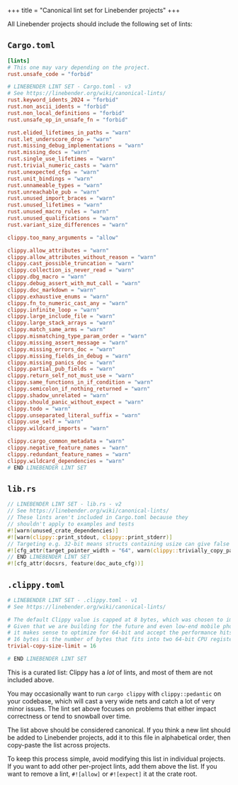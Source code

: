 +++
title = "Canonical lint set for Linebender projects"
+++

All Linebender projects should include the following set of lints:

## `Cargo.toml`

```toml
[lints]
# This one may vary depending on the project.
rust.unsafe_code = "forbid"

# LINEBENDER LINT SET - Cargo.toml - v3
# See https://linebender.org/wiki/canonical-lints/
rust.keyword_idents_2024 = "forbid"
rust.non_ascii_idents = "forbid"
rust.non_local_definitions = "forbid"
rust.unsafe_op_in_unsafe_fn = "forbid"

rust.elided_lifetimes_in_paths = "warn"
rust.let_underscore_drop = "warn"
rust.missing_debug_implementations = "warn"
rust.missing_docs = "warn"
rust.single_use_lifetimes = "warn"
rust.trivial_numeric_casts = "warn"
rust.unexpected_cfgs = "warn"
rust.unit_bindings = "warn"
rust.unnameable_types = "warn"
rust.unreachable_pub = "warn"
rust.unused_import_braces = "warn"
rust.unused_lifetimes = "warn"
rust.unused_macro_rules = "warn"
rust.unused_qualifications = "warn"
rust.variant_size_differences = "warn"

clippy.too_many_arguments = "allow"

clippy.allow_attributes = "warn"
clippy.allow_attributes_without_reason = "warn"
clippy.cast_possible_truncation = "warn"
clippy.collection_is_never_read = "warn"
clippy.dbg_macro = "warn"
clippy.debug_assert_with_mut_call = "warn"
clippy.doc_markdown = "warn"
clippy.exhaustive_enums = "warn"
clippy.fn_to_numeric_cast_any = "warn"
clippy.infinite_loop = "warn"
clippy.large_include_file = "warn"
clippy.large_stack_arrays = "warn"
clippy.match_same_arms = "warn"
clippy.mismatching_type_param_order = "warn"
clippy.missing_assert_message = "warn"
clippy.missing_errors_doc = "warn"
clippy.missing_fields_in_debug = "warn"
clippy.missing_panics_doc = "warn"
clippy.partial_pub_fields = "warn"
clippy.return_self_not_must_use = "warn"
clippy.same_functions_in_if_condition = "warn"
clippy.semicolon_if_nothing_returned = "warn"
clippy.shadow_unrelated = "warn"
clippy.should_panic_without_expect = "warn"
clippy.todo = "warn"
clippy.unseparated_literal_suffix = "warn"
clippy.use_self = "warn"
clippy.wildcard_imports = "warn"

clippy.cargo_common_metadata = "warn"
clippy.negative_feature_names = "warn"
clippy.redundant_feature_names = "warn"
clippy.wildcard_dependencies = "warn"
# END LINEBENDER LINT SET
```

## `lib.rs`

```rust
// LINEBENDER LINT SET - lib.rs - v2
// See https://linebender.org/wiki/canonical-lints/
// These lints aren't included in Cargo.toml because they
// shouldn't apply to examples and tests
#![warn(unused_crate_dependencies)]
#![warn(clippy::print_stdout, clippy::print_stderr)]
// Targeting e.g. 32-bit means structs containing usize can give false positives for 64-bit.
#![cfg_attr(target_pointer_width = "64", warn(clippy::trivially_copy_pass_by_ref))]
// END LINEBENDER LINT SET
#![cfg_attr(docsrs, feature(doc_auto_cfg))]
```

## `.clippy.toml`

```toml
# LINEBENDER LINT SET - .clippy.toml - v1
# See https://linebender.org/wiki/canonical-lints/

# The default Clippy value is capped at 8 bytes, which was chosen to improve performance on 32-bit.
# Given that we are building for the future and even low-end mobile phones have 64-bit CPUs,
# it makes sense to optimize for 64-bit and accept the performance hits on 32-bit.
# 16 bytes is the number of bytes that fits into two 64-bit CPU registers.
trivial-copy-size-limit = 16

# END LINEBENDER LINT SET
```

This is a curated list: Clippy has a *lot* of lints, and most of them are not included above.

You may occasionally want to run `cargo clippy` with `clippy::pedantic` on your codebase, which will cast a very wide nets and catch a lot of very minor issues.
The lint set above focuses on problems that either impact correctness or tend to snowball over time.

The list above should be considered canonical.
If you think a new lint should be added to Linebender projects, add it to this file in alphabetical order, then copy-paste the list across projects.

To keep this process simple, avoid modifying this list in individual projects.
If you want to add other per-project lints, add them above the list.
If you want to remove a lint, `#![allow]` or `#![expect]` it at the crate root.
